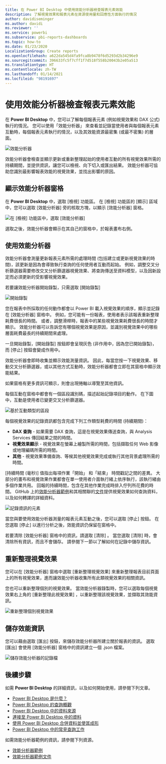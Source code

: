```yaml
---
title: 在 Power BI Desktop 中使用效能分析器檢查報表元素效能
description: 了解視覺效果和報表元素在資源使用量和回應性方面執行的情況
author: davidiseminger
ms.author: davidi
ms.reviewer: ''
ms.service: powerbi
ms.subservice: pbi-reports-dashboards
ms.topic: how-to
ms.date: 01/23/2020
LocalizationGroup: Create reports
ms.openlocfilehash: a622da545d4fa9fca8b9478f6d5293d2b34296e9
ms.sourcegitcommit: 396633fc5f7cff1f7d518f558b20043b2e05a513
ms.translationtype: HT
ms.contentlocale: zh-TW
ms.lasthandoff: 01/14/2021
ms.locfileid: "98191697"
---
```

# <a name="use-performance-analyzer-to-examine-report-element-performance"></a>使用效能分析器檢查報表元素效能

在 **Power BI Desktop** 中，您可以了解每個報表元素 (例如視覺效果和 DAX 公式) 執行的情況。 您可以使用「效能分析器」  來查看並記錄當使用者與每個報表元素互動時，每個報表元素執行的情況，以及其效能資源最密集 (或最不密集) 的層面。

![效能分析器](media/desktop-performance-analyzer/performance-analyzer-01.png)

效能分析器會檢查並顯示更新或重新整理起始的使用者互動的所有視覺效果所需的持續期間，並提供資訊，讓您可以檢視、向下切入或匯出結果。 效能分析器可協助您識別最影響報表效能的視覺效果，並找出影響的原因。

## <a name="displaying-the-performance-analyzer-pane"></a>顯示效能分析器窗格

在 **Power BI Desktop** 中，選取 [檢視]  功能區。 在 [檢視]  功能區的 [顯示]  區域中，您可以選取 [效能分析器]  旁的核取方塊，以顯示 [效能分析器] 窗格。

![在 [檢視] 功能區中，選取 [效能分析器]](media/desktop-performance-analyzer/performance-analyzer-02.png)

選取之後，效能分析器會顯示在其自己的窗格中，於報表畫布右側。

## <a name="using-performance-analyzer"></a>使用效能分析器

效能分析器會測量更新報表元素所需的處理時間 (包括建立或更新視覺效果的時間)，該更新是因為會導致執行查詢的任何使用者互動而起始。 例如，調整交叉分析篩選器需要修改交叉分析篩選器視覺效果、將查詢傳送至資料模型，以及因新設定而必須更新的受影響視覺效果。 

若要讓效能分析器開始錄製，只需選取 [開始錄製] 

![開始錄製](media/desktop-performance-analyzer/performance-analyzer-03.png)

您在報表中所採取的任何動作都會以 Power BI 載入視覺效果的順序，顯示並記錄在 [效能分析器] 窗格中。 例如，您可能有一份報表，使用者表示該報表重新整理耗費很長的時間。 或者，調整滑桿時，報表中的某些視覺效果耗費很長的時間才顯示。 效能分析器可以告訴您有哪個視覺效果是原因，並識別視覺效果中的哪些層面耗費最長的持續期間來處理。 

一旦開始錄製，[開始錄製]  按鈕即會呈現灰色 (非作用中，因為您已開始錄製)，而 [停止]  按鈕會變成作用中。 

效能分析器會即時收集並顯示效能測量資訊。 因此，每當您按一下視覺效果、移動交叉分析篩選器，或以其他方式互動時，效能分析器都會立即在其窗格中顯示效能結果。

如果窗格有更多資訊可顯示，則會出現捲軸以導覽至其他資訊。

每個互動在窗格中都會有一個區段識別碼，描述起始記錄項目的動作。 在下圖中，互動是使用者已變更交叉分析篩選器。

![基於互動類型的區段](media/desktop-performance-analyzer/performance-analyzer-04.png)

每個視覺效果的記錄資訊都包含完成下列工作類型耗費的時間 (持續期間)：

* **DAX 查詢** - 如果需要 DAX 查詢，這是在視覺效果傳送查詢，與 Analysis Services 傳回結果之間的時間。
* **視覺效果顯示** - 視覺效果在螢幕上繪製所需的時間，包括擷取任何 Web 影像或地理編碼所需的時間。 
* **其他** - 視覺效果準備查詢、等候其他視覺效果完成或執行其他背景處理所需的時間。

[持續時間 (毫秒)]  值指出每項作業「開始」  和「結束」  時間戳記之間的差異。 大部分的畫布和視覺效果作業都會在單一使用者介面執行緒上依序執行，該執行緒由多個作業共用。 回報的持續時間，包含在其他作業完成時排入佇列所花費的時間。 GitHub 上的[效能分析器範例](https://github.com/microsoft/powerbi-desktop-samples/tree/main/Performance%20Analyzer)和其相關聯的[文件](https://github.com/microsoft/powerbi-desktop-samples/blob/main/Performance%20Analyzer/Power%20BI%20Performance%20Analyzer%20Export%20File%20Format.docx)提供視覺效果如何查詢資料，以及如何轉譯的詳細資料。


![記錄資訊的元素](media/desktop-performance-analyzer/performance-analyzer-06.png)

當您與要使用效能分析器測量的報表元素互動之後，您可以選取 [停止]  按鈕。 在您選取 [停止]  以進行分析之後，效能資訊仍保留在窗格中。

若要清除 [效能分析器] 窗格中的資訊，請選取 [清除]  。 當您選取 [清除]  時，會清除所有資訊，而且不會儲存。 請參閱下一節以了解如何在記錄中儲存資訊。 

## <a name="refreshing-visuals"></a>重新整理視覺效果

您可以在 [效能分析器] 窗格中選取 [重新整理視覺效果]  來重新整理報表目前頁面上的所有視覺效果，進而讓效能分析器收集所有此類視覺效果的相關資訊。

您也可以重新整理個別的視覺效果。 當效能分析器錄製時，您可以選取每個視覺效果右上角的 [重新整理此視覺效果]  ，以重新整理該視覺效果，並擷取其效能資訊。

![重新整理個別視覺效果](media/desktop-performance-analyzer/performance-analyzer-07.png)

## <a name="saving-performance-information"></a>儲存效能資訊

您可以藉由選取 [匯出]  按鈕，來儲存效能分析器所建立關於報表的資訊。 選取 [匯出]  會使用 [效能分析器] 窗格中的資訊建立一個 .json 檔案。 

![儲存效能分析器的記錄檔](media/desktop-performance-analyzer/performance-analyzer-05.png)


## <a name="next-steps"></a>後續步驟
如需 **Power BI Desktop** 的詳細資訊，以及如何開始使用，請參閱下列文章。

* [Power BI Desktop 是什麼？](../fundamentals/desktop-what-is-desktop.md)
* [Power BI Desktop 的查詢概觀](../transform-model/desktop-query-overview.md)
* [Power BI Desktop 中的資料來源](../connect-data/desktop-data-sources.md)
* [連接至 Power BI Desktop 中的資料](../connect-data/desktop-connect-to-data.md)
* [使用 Power BI Desktop 合併資料並使其成形](../connect-data/desktop-shape-and-combine-data.md)
* [Power BI Desktop 中的常見查詢工作](../transform-model/desktop-common-query-tasks.md)   

如需效能分析器範例的資訊，請參閱下列資源。

* [效能分析器範例](https://github.com/microsoft/powerbi-desktop-samples/tree/main/Performance%20Analyzer)
* [效能分析器範例文件](https://github.com/microsoft/powerbi-desktop-samples/blob/main/Performance%20Analyzer/Power%20BI%20Performance%20Analyzer%20Export%20File%20Format.docx)
